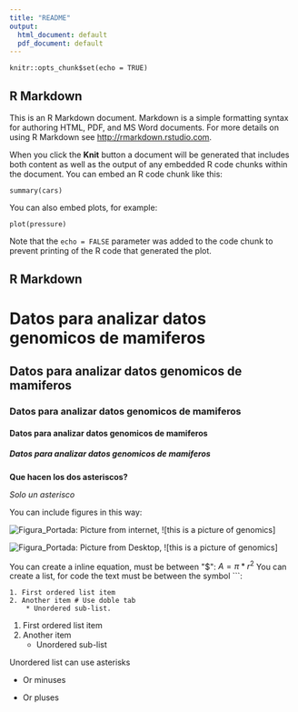 ```yaml
---
title: "README"
output: 
  html_document: default
  pdf_document: default
---
```


```{r setup, include=FALSE}
knitr::opts_chunk$set(echo = TRUE)
```

## R Markdown

This is an R Markdown document. Markdown is a simple formatting syntax for authoring HTML, PDF, and MS Word documents. For more details on using R Markdown see <http://rmarkdown.rstudio.com>.

When you click the **Knit** button a document will be generated that includes both content as well as the output of any embedded R code chunks within the document. You can embed an R code chunk like this:

```{r cars}
summary(cars)
```
You can also embed plots, for example:

```{r pressure, echo=FALSE}
plot(pressure)
```

Note that the `echo = FALSE` parameter was added to the code chunk to prevent printing of the R code that generated the plot.

## R Markdown


# Datos para analizar datos genomicos de mamiferos
## Datos para analizar datos genomicos de mamiferos
### Datos para analizar datos genomicos de mamiferos
#### Datos para analizar datos genomicos de mamiferos
##### Datos para analizar datos genomicos de mamiferos

**Que hacen los dos asteriscos?**

*Solo un asterisco*

You can include figures in this way:

![Figura_Portada](https://www.nationalgeographic.com.es/medio/2020/11/15/genomas-mamiferos_5a49a454_1280x760.jpg): Picture from internet, ![this is a picture of genomics] 

![Figura_Portada](/Users/gabylu/Desktop/Genomas_Completos/Scripts/RecursosMarkdown/genomas-mamiferos_5a49a454_1280x760.jpg): Picture from Desktop, ![this is a picture of genomics]

You can create a inline equation, must be between "$": $A = \pi*r^{2}$
You can create a list, for code the text must be between the symbol ```:

```
1. First ordered list item
2. Another item # Use doble tab  
	* Unordered sub-list.
```

1. First ordered list item
2. Another item
    + Unordered sub-list

 Unordered list can use asterisks
- Or minuses
+ Or pluses
